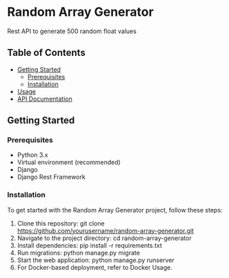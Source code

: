 # Random Array Generator

Rest API to generate 500 random float values 

## Table of Contents

- [Getting Started](#getting-started)
  - [Prerequisites](#prerequisites)
  - [Installation](#installation)
- [Usage](#usage)
- [API Documentation](#api-documentation)


## Getting Started

### Prerequisites

- Python 3.x
- Virtual environment (recommended)
- Django
- Django Rest Framework

### Installation

To get started with the Random Array Generator project, follow these steps:

1. Clone this repository: git clone https://github.com/yourusername/random-array-generator.git
2. Navigate to the project directory: cd random-array-generator
3. Install dependencies: pip install -r requirements.txt
4. Run migrations: python manage.py migrate
5. Start the web application: python manage.py runserver
6. For Docker-based deployment, refer to Docker Usage.
